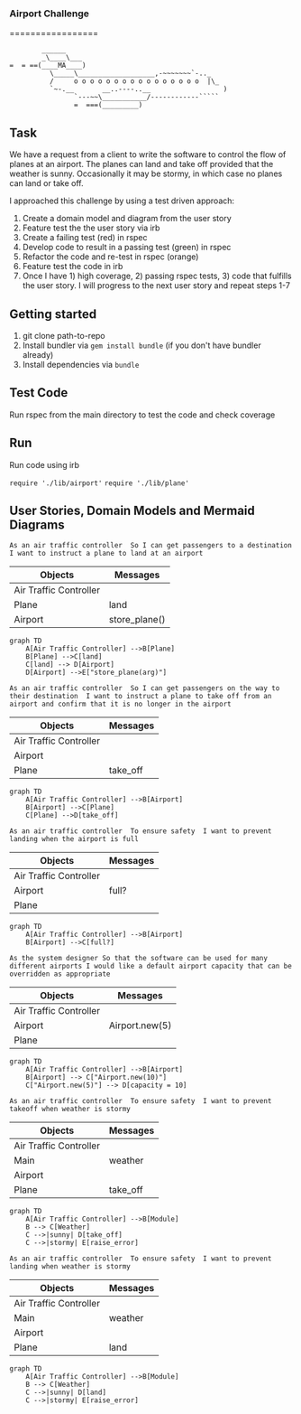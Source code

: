 ### Airport Challenge
=================

```
        ______
        _\____\___
=  = ==(____MA____)
          \_____\___________________,-~~~~~~~`-.._
          /     o o o o o o o o o o o o o o o o  |\_
          `~-.__       __..----..__                  )
                `---~~\___________/------------`````
                =  ===(_________)

```

## Task

We have a request from a client to write the software to control the flow of planes at an airport. The planes can land and take off provided that the weather is sunny. Occasionally it may be stormy, in which case no planes can land or take off.

I approached this challenge by using a test driven approach:

1) Create a domain model and diagram from the user story
2) Feature test the the user story via irb
3) Create a failing test (red) in rspec
4) Develop code to result in a passing test (green) in rspec
5) Refactor the code and re-test in rspec (orange)
6) Feature test the code in irb
7) Once I have 1) high coverage, 2) passing rspec tests, 3) code that fulfills the user story. I will progress to the next user story and repeat steps 1-7

## Getting started

1) git clone path-to-repo
2) Install bundler via `gem install bundle` (if you don't have bundler already)
3) Install dependencies via `bundle`


## Test Code

Run rspec from the main directory to test the code and check coverage

## Run

Run code using irb

`require './lib/airport'`
`require './lib/plane'`

## User Stories, Domain Models and Mermaid Diagrams

`As an air traffic controller 
So I can get passengers to a destination 
I want to instruct a plane to land at an airport`

|  Objects        |  Messages      |
| ----------      | -------------  | 
| Air Traffic Controller  |          |
| Plane           | land           |
| Airport         | store_plane()  |

```mermaid
graph TD
    A[Air Traffic Controller] -->B[Plane]
    B[Plane] -->C[land]
    C[land] --> D[Airport]
    D[Airport] -->E["store_plane(arg)"]
```


`As an air traffic controller 
So I can get passengers on the way to their destination 
I want to instruct a plane to take off from an airport and confirm that it is no longer in the airport`

|  Objects        |  Messages      |
| ----------      | -------------  | 
| Air Traffic Controller  |          |
| Airport         |                |
| Plane           | take_off       |

```mermaid
graph TD
    A[Air Traffic Controller] -->B[Airport]
    B[Airport] -->C[Plane]
    C[Plane] -->D[take_off]
```


`As an air traffic controller 
To ensure safety 
I want to prevent landing when the airport is full`

|  Objects        |  Messages      |
| ----------      | -------------  | 
| Air Traffic Controller  |          |
| Airport         | full?          |
| Plane           |                |

```mermaid
graph TD
    A[Air Traffic Controller] -->B[Airport]
    B[Airport] -->C[full?]
```


`As the system designer
So that the software can be used for many different airports
I would like a default airport capacity that can be overridden as appropriate`

|  Objects        |  Messages      |
| ----------      | -------------  | 
| Air Traffic Controller  |          |
| Airport         | Airport.new(5) |
| Plane           |                |

```mermaid
graph TD
    A[Air Traffic Controller] -->B[Airport]
    B[Airport] --> C["Airport.new(10)"]
    C["Airport.new(5)"] --> D[capacity = 10]
```


`As an air traffic controller 
To ensure safety 
I want to prevent takeoff when weather is stormy`

|  Objects        |  Messages      |
| ----------      | -------------  | 
| Air Traffic Controller |         |
| Main            |     weather    |
| Airport         |                |
| Plane           |  take_off      |

```mermaid
graph TD
    A[Air Traffic Controller] -->B[Module]
    B --> C[Weather]
    C -->|sunny| D[take_off]
    C -->|stormy| E[raise_error]
```
    

`As an air traffic controller 
To ensure safety 
I want to prevent landing when weather is stormy` 

|  Objects        |  Messages      |
| ----------      | -------------  | 
| Air Traffic Controller |         |
| Main            |     weather    |
| Airport         |                |
| Plane           |  land      |

```mermaid
graph TD
    A[Air Traffic Controller] -->B[Module]
    B --> C[Weather]
    C -->|sunny| D[land]
    C -->|stormy| E[raise_error]
```